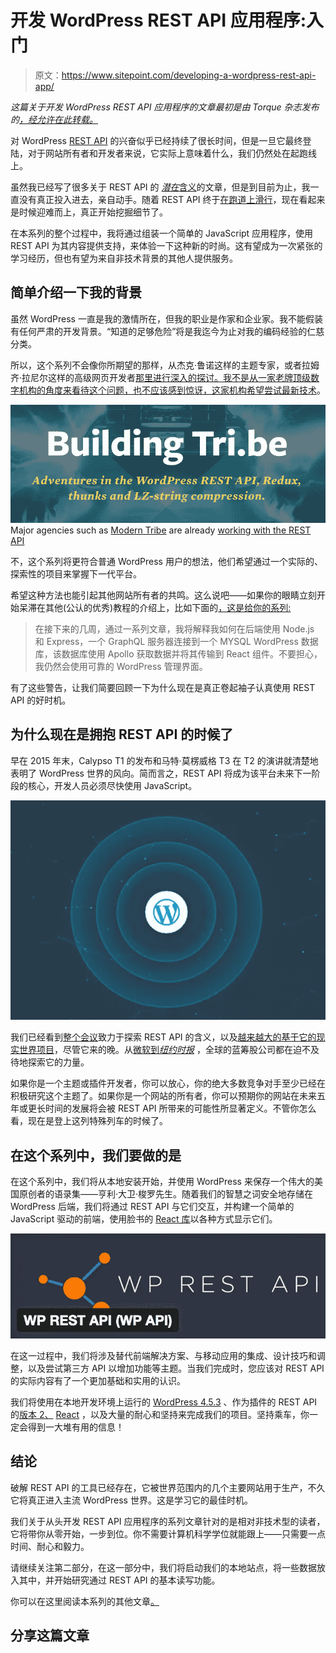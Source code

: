 # 开发 WordPress REST API 应用程序:入门

> 原文：<https://www.sitepoint.com/developing-a-wordpress-rest-api-app/>

*这篇关于开发 WordPress REST API 应用程序的文章最初是由 Torque 杂志发布的[，经允许在此转载。](https://torquemag.io/2016/06/developing-rest-api-app-part-1/)*

对 WordPress [REST API](http://v2.wp-api.org/) 的兴奋似乎已经持续了很长时间，但是一旦它最终登陆，对于网站所有者和开发者来说，它实际上意味着什么，我们仍然处在起跑线上。

虽然我已经写了很多关于 REST API 的 [*潜在*含义](http://torquemag.io/2016/06/4-exciting-revenue-routes-rest-api-opens/)的文章，但是到目前为止，我一直没有真正投入进去，亲自动手。随着 REST API 终于[在跑道上滑行](http://torquemag.io/2016/05/rest-api-ready/)，现在看起来是时候迎难而上，真正开始挖掘细节了。

在本系列的整个过程中，我将通过组装一个简单的 JavaScript 应用程序，使用 REST API 为其内容提供支持，来体验一下这种新的时尚。这有望成为一次紧张的学习经历，但也有望为来自非技术背景的其他人提供服务。

## 简单介绍一下我的背景

虽然 WordPress 一直是我的激情所在，但我的职业是作家和企业家。我不能假装有任何严肃的开发背景。“知道的足够危险”将是我迄今为止对我的编码经验的仁慈分类。

所以，这个系列不会像你所期望的那样，从杰克·鲁诺这样的主题专家，或者拉姆齐·拉尼尔这样的高级网页开发者[那里进行深入的探讨。我不是从一家老牌顶级数字机构的角度来看待这个问题，也不应该感到惊讶，这家机构希望](https://medium.com/front-end-developers/wordpress-with-node-react-and-graphql-part-1-introduction-ee0fc491730e#.p6mxsdjfw)[尝试最新技术](http://tri.be/blog/redux-react-and-the-wordpress-rest-api-v2)。

![Major agencies such as Modern Tribe are already working with the REST API](img/e231082e2fcc47c9b59b2f5cd4c9aa86.png)Major agencies such as [Modern Tribe](http://tri.be/) are already [working with the REST API](http://tri.be/blog/redux-react-and-the-wordpress-rest-api-v2)

不，这个系列将更符合普通 WordPress 用户的想法，他们希望通过一个实际的、探索性的项目来掌握下一代平台。

希望这种方法也能引起其他网站所有者的共鸣。这么说吧——如果你的眼睛立刻开始呆滞在其他(公认的优秀)教程的介绍上，比如下面的[，这是给你的系列:](https://medium.com/front-end-developers/wordpress-with-node-react-and-graphql-part-1-introduction-ee0fc491730e)

> 在接下来的几周，通过一系列文章，我将解释我如何在后端使用 Node.js 和 Express，一个 GraphQL 服务器连接到一个 MYSQL WordPress 数据库，该数据库使用 Apollo 获取数据并将其传输到 React 组件。不要担心，我仍然会使用可靠的 WordPress 管理界面。

有了这些警告，让我们简要回顾一下为什么现在是真正卷起袖子认真使用 REST API 的好时机。

## 为什么现在是拥抱 REST API 的时候了

早在 2015 年末，Calypso T1 的发布和马特·莫楞威格 T3 在 T2 的演讲就清楚地表明了 WordPress 世界的风向。简而言之，REST API 将成为该平台未来下一阶段的核心，开发人员必须尽快使用 JavaScript。

![The arrival of Calypso points the way to the future of WordPress](img/b30f3068c42362b65554829da552464f.png)

我们已经看到[整个会议](https://wptavern.com/a-day-of-rest-conference-successful-81-would-attend-again)致力于探索 REST API 的含义，以及[越来越大的基于它的现实世界项目](https://wptavern.com/guggenheim-org-relaunches-on-wordpress-using-the-wp-rest-api)，尽管它来的晚。从[微软到*纽约时报*](http://torquemag.io/2015/12/use-cases-wp-rest-api-wordcamp-us-edition/) ，全球的蓝筹股公司都在迫不及待地探索它的力量。

如果你是一个主题或插件开发者，你可以放心，你的绝大多数竞争对手至少已经在积极研究这个主题了。如果你是一个网站的所有者，你可以预期你的网站在未来五年或更长时间的发展将会被 REST API 所带来的可能性所显著定义。不管你怎么看，现在是登上这列特殊列车的时候了。

## 在这个系列中，我们要做的是

在这个系列中，我们将从本地安装开始，并使用 WordPress 来保存一个伟大的美国原创者的语录集——亨利·大卫·梭罗先生。随着我们的智慧之词安全地存储在 WordPress 后端，我们将通过 REST API 与它们交互，并构建一个简单的 JavaScript 驱动的前端，使用脸书的 [React 库](https://facebook.github.io/react/)以各种方式显示它们。

![We’ll be using the current plugin version of the REST API](img/ce9848407acbc69a500cad595ff421fe.png)

在这一过程中，我们将涉及替代前端解决方案、与移动应用的集成、设计技巧和调整，以及尝试第三方 API 以增加功能等主题。当我们完成时，您应该对 REST API 的实际内容有了一个更加基础和实用的认识。

我们将使用在本地开发环境上运行的 [WordPress 4.5.3](https://codex.wordpress.org/Version_4.5.3) 、作为插件的 REST API 的[版本 2、](http://v2.wp-api.org/) [React](https://facebook.github.io/react/) ，以及大量的耐心和坚持来完成我们的项目。坚持乘车，你一定会得到一大堆有用的信息！

## 结论

破解 REST API 的工具已经存在，它被世界范围内的几个主要网站用于生产，不久它将真正进入主流 WordPress 世界。这是学习它的最佳时机。

我们关于从头开发 REST API 应用程序的系列文章针对的是相对非技术型的读者，它将带你从零开始，一步到位。你不需要计算机科学学位就能跟上——只需要一点时间、耐心和毅力。

请继续关注第二部分，在这一部分中，我们将启动我们的本地站点，将一些数据放入其中，并开始研究通过 REST API 的基本读写功能。

你可以在这里阅读本系列的其他文章[。](https://torquemag.io/tag/rest-api-app/)

## 分享这篇文章